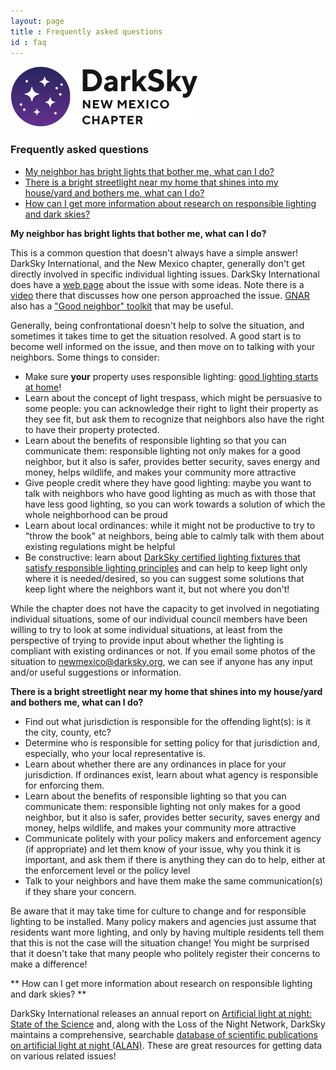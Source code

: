 ```yaml
---
layout: page
title : Frequently asked questions
id : faq
---
```


![logo](../logo.png)

### Frequently asked questions

- [My neighbor has bright lights that bother me, what can I do?](#neighbor)
- [There is a bright streetlight near my home that shines into my house/yard and bothers me, what can I do?](#streetlight)
- [How can I get more information about research on responsible lighting and dark skies?](#literature)

<A NAME=neighbor></A>
**My neighbor has bright lights that bother me, what can I do?**

This is a common question that doesn't always have a simple answer!
DarkSky International, and the New Mexico chapter, generally don't
get directly involved in specific individual lighting issues. DarkSky
International does have a [web page](https://darksky.org/resources/what-is-light-pollution/light-pollution-solutions/lighting/my-neighbors-lighting/)
about the issue with some ideas.
Note there is a [video](https://www.youtube.com/watch?v=9EwvZvuvBNY&feature=youtu.be) there
that discusses how one person approached the issue. [GNAR](https://extension.usu.edu/gnar/) also has a
["Good neighbor" toolkit](https://extension.usu.edu/gnar/tools/ds-tools/good_neighbor) that may be useful.

Generally, being confrontational doesn't help to solve the situation,
and sometimes it takes time to get the situation resolved. A good start
is to become well informed on the issue, and then move on to talking
with your neighbors. Some things to consider:
  - Make sure **your** property uses responsible lighting: [good lighting starts
at home](https://darksky.org/what-we-do/advancing-responsible-outdoor-lighting/home/)!
  - Learn about the concept of light trespass, which might be persuasive
to some people: you can acknowledge their right to light their property as
they see fit, but ask them to recognize that neighbors also have the right to have
their property protected.
  - Learn about the benefits of responsible lighting so that you can 
communicate them: responsible lighting not only makes for a good neighbor,
but it also is safer, provides better security, saves energy and money,
helps wildlife, and makes your community more attractive
  - Give people credit where they have good lighting: maybe you want
to talk with neighbors who have good lighting as much as with those
that have less good lighting, so you can work towards a solution of which
the whole neighborhood can be proud
  - Learn about local ordinances: while it might not be productive to
try to "throw the book" at neighbors, being able to calmly talk with
them about existing regulations might be helpful
  - Be constructive: learn about [DarkSky certified lighting fixtures that satisfy responsible
lighting principles](https://darksky.org/what-we-do/darksky-approved/#!/Residential/c/12499367/offset=0&sort=nameAsc) 
and can help to keep light only where it is needed/desired, so you can
suggest some solutions that keep light where the neighbors want it, but
not where you don't!

While the chapter does not have the capacity to get involved in
negotiating individual situations, some of our individual council members have
been willing to try to look at some individual situations, at
least from the perspective of trying to provide input about
whether the lighting is compliant with existing ordinances or
not. If you email some photos of the situation to newmexico@darksky.org, we
can see if anyone has any input and/or useful suggestions
or information.

<A NAME=streetlight></A>
**There is a bright streetlight near my home that shines into my house/yard and
bothers me, what can I do?**

  - Find out what jurisdiction is responsible for the offending light(s): is it the
city, county, etc?  
  - Determine who is responsible for setting policy for that jurisdiction and, especially,
who your local representative is. 
  - Learn about whether there are any ordinances in place for your jurisdiction. If
ordinances exist, learn about what agency is responsible for enforcing them.
  - Learn about the benefits of responsible lighting so that you can 
communicate them: responsible lighting not only makes for a good neighbor,
but it also is safer, provides better security, saves energy and money,
helps wildlife, and makes your community more attractive
  - Communicate politely with your policy makers and enforcement agency (if appropriate)
and let them know of your issue, why you think it is important,
and ask them if there is anything they can do to help, either at the enforcement
level or the policy level
  - Talk to your neighbors and have them make the same communication(s) if they 
share your concern.

Be aware that it may take time for culture to change and for
responsible lighting to be installed. Many policy makers and agencies
just assume that residents want more lighting, and only by having
multiple residents tell them that this is not the case will the
situation change!  You might be surprised that it doesn't take that
many people who politely register their concerns to make a difference!

<A NAME=literature></A>
** How can I get more information about research on responsible lighting and dark skies? **

DarkSky International releases an annual report on 
[Artificial light at night: State of the Science](https://darksky.org/what-we-do/advancing-responsible-outdoor-lighting/research/)
and, along with the Loss of the Night Network, DarkSky maintains a comprehensive, searchable 
[database of scientific publications on artificial light at night (ALAN)](https://www.zotero.org/groups/2913367/alan_db/library).
These are great resources for getting data on various related issues!
